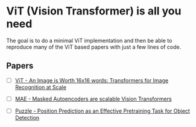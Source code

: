 # ViT (Vision Transformer) is all you need

The goal is to do a minimal ViT implementation and then be able to reproduce many of the ViT based papers with just a few lines of code.

## Papers
- [ ] [ViT - An Image is Worth 16x16 words: Transformers for Image Recognition at Scale](https://arxiv.org/abs/2010.11929)
- [ ] [MAE - Masked Autoencoders are scalable Vision Transformers](https://arxiv.org/abs/2012.12877)
- [ ] [Puzzle - Position Prediction as an Effective Pretraining Task for Object Detection](https://arxiv.org/abs/2207.07611)


